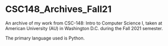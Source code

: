 # CSC148_Archives_Fall21
An archive of my work from CSC-148: Intro to Computer Science I, taken at American University (AU) in Washington D.C. during the Fall 2021 semester.

The primary language used is Python.
